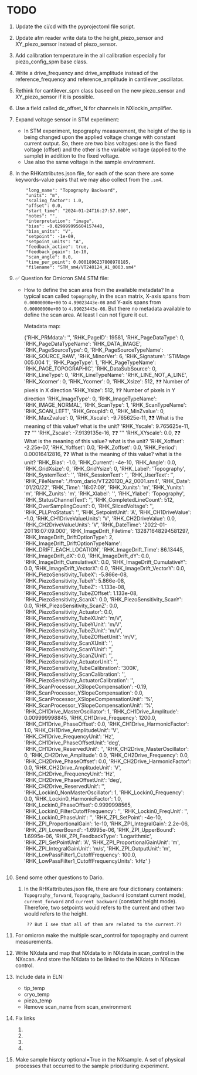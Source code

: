 # TODO
1. Update the ci/cd with the pyprojectoml file script.
2. Update afm reader write data to the height_piezo_sensor and XY_piezo_sensor instead of piezo_sensor.
3. Add calibration temperature in the all calibration especially for piezo_config_spm base class.
4. Write a drive_frequency and drive_amplitude instead of the reference_frequency and reference_amplitude in cantilever_oscillator.
5. Rethink for cantilever_spm class baseed on the new piezo_sensor and XY_piezo_sensor if it is possible.
6. Use a field called dc_offset_N for channels in NXlockin_amplifier.
7. Expand voltage sensor in STM experiment: 
    - In STM experiment, topography measurement, the height of the tip is being changed upon the applied voltage change with constant current output. So, there are two bias voltages: one is the fixed voltage (offset) and the other is the variable voltage (applied to the sample) in addition to the fixed voltage.
    - Use also the same voltage in the sample environment.
8. In the RHKattributes.json file, for each of the scan there are some keywords-value pairs that we may also collect from the `.sm4`.

    ```
        "long_name": "Topography Backward",
        "units": "m",
        "scaling_factor": 1.0,
        "offset": 0.0,
        "start_time": "2024-01-24T16:27:57.000",
        "notes": "",
        "interpretation": "image",
        "bias": -0.029999995604157448,
        "bias_units": "V",
        "setpoint": -1e-09,
        "setpoint_units": "A",
        "feedback_active": true,
        "feedback_pgain": 1e-10,
        "scan_angle": 0.0,
        "time_per_point": 0.0001896237808978185,
        "filename": "STM_sm4/VT240124_A1_0003.sm4"
    ```
9. ✅ Question for Omicron SM4 STM file:
    - How to define the scan area from the available metadata?
        In a typical scan called `topography`, in the scan matrix, X-axis spans from `0.00000000e+00` to `4.99023443e-08`
        and Y-axis spans from `0.00000000e+00` to `4.99023443e-08`. But there no metadata available to define the scan area. At least I can not figure it out.

        Metadata map:

        {'RHK_PRMdata': '',
        'RHK_PageID': 19581,
        'RHK_PageDataType': 0,
        'RHK_PageDataTypeName': 'RHK_DATA_IMAGE',
        'RHK_PageSourceType': 0,
        'RHK_PageSourceTypeName': 'RHK_SOURCE_RAW',
        'RHK_MinorVer': 6,
        'RHK_Signature': 'STiMage 005.004 1',
        'RHK_PageType': 1,
        'RHK_PageTypeName': 'RHK_PAGE_TOPOGRAPHIC',
        'RHK_DataSubSource': 0,
        'RHK_LineType': 0,
        'RHK_LineTypeName': 'RHK_LINE_NOT_A_LINE',
        'RHK_Xcorner': 0,
        'RHK_Ycorner': 0,
        'RHK_Xsize': 512, ❓❓ Number of pixels in X direction
        'RHK_Ysize': 512, ❓❓ Number of pixels in Y direction
        'RHK_ImageType': 0,
        'RHK_ImageTypeName': 'RHK_IMAGE_NORMAL',
        'RHK_ScanType': 1,
        'RHK_ScanTypeName': 'RHK_SCAN_LEFT',
        'RHK_GroupId': 0,
        'RHK_MinZvalue': 0,
        'RHK_MaxZvalue': 0,
        'RHK_Xscale': -9.765625e-11,  ❓❓ What is the meaning of this value? what is the unit?
        'RHK_Yscale': 9.765625e-11,   ❓❓     ""
        'RHK_Zscale': -7.9139135e-16, ❓❓     ""
        'RHK_XYscale': 0.0,    ❓❓ What is the meaning of this value? what is the unit?
        'RHK_Xoffset': -2.25e-07,
        'RHK_Yoffset': 0.0,
        'RHK_Zoffset': 0.0,
        'RHK_Period': 0.00016412816, ❓❓ What is the meaning of this value? what is the unit?
        'RHK_Bias': -1.0,
        'RHK_Current': -4e-10,
        'RHK_Angle': 0.0,
        'RHK_GridXsize': 0,
        'RHK_GridYsize': 0,
        'RHK_Label': 'Topography',
        'RHK_SystemText': '',
        'RHK_SessionText': '',
        'RHK_UserText': '',
        'RHK_FileName': './from_dario/VT220120_A2_0001.sm4',
        'RHK_Date': '01/20/22',
        'RHK_Time': '16:07:09',
        'RHK_Xunits': 'm',
        'RHK_Yunits': 'm',
        'RHK_Zunits': 'm',
        'RHK_Xlabel': '',
        'RHK_Ylabel': 'Topography',
        'RHK_StatusChannelText': '',
        'RHK_CompletedLineCount': 512,
        'RHK_OverSamplingCount': 0,
        'RHK_SlicedVoltage': '',
        'RHK_PLLProStatus': '',
        'RHK_SetpointUnit': 'A',
        'RHK_CH1DriveValue': -1.0,
        'RHK_CH1DriveValueUnits': 'V',
        'RHK_CH2DriveValue': 0.0,
        'RHK_CH2DriveValueUnits': 'V',
        'RHK_DateTime': '2022-01-20T16:07:09.000',
        'RHK_ImageDrift_Filetime': 132871648294581297,
        'RHK_ImageDrift_DriftOptionType': 2,
        'RHK_ImageDrift_DriftOptionTypeName': 'RHK_DRIFT_EACH_LOCATION',
        'RHK_ImageDrift_Time': 86.13445,
        'RHK_ImageDrift_dX': 0.0,
        'RHK_ImageDrift_dY': 0.0,
        'RHK_ImageDrift_CumulativeX': 0.0,
        'RHK_ImageDrift_CumulativeY': 0.0,
        'RHK_ImageDrift_VectorX': 0.0,
        'RHK_ImageDrift_VectorY': 0.0,
        'RHK_PiezoSensitivity_TubeX': -5.866e-08,
        'RHK_PiezoSensitivity_TubeY': 5.866e-08,
        'RHK_PiezoSensitivity_TubeZ': -1.133e-08,
        'RHK_PiezoSensitivity_TubeZOffset': 1.133e-08,
        'RHK_PiezoSensitivity_ScanX': 0.0,
        'RHK_PiezoSensitivity_ScanY': 0.0,
        'RHK_PiezoSensitivity_ScanZ': 0.0,
        'RHK_PiezoSensitivity_Actuator': 0.0,
        'RHK_PiezoSensitivity_TubeXUnit': 'm/V',
        'RHK_PiezoSensitivity_TubeYUnit': 'm/V',
        'RHK_PiezoSensitivity_TubeZUnit': 'm/V',
        'RHK_PiezoSensitivity_TubeZOffsetUnit': 'm/V',
        'RHK_PiezoSensitivity_ScanXUnit': '',
        'RHK_PiezoSensitivity_ScanYUnit': '',
        'RHK_PiezoSensitivity_ScanZUnit': '',
        'RHK_PiezoSensitivity_ActuatorUnit': '',
        'RHK_PiezoSensitivity_TubeCalibration': '300K',
        'RHK_PiezoSensitivity_ScanCalibration': '',
        'RHK_PiezoSensitivity_ActuatorCalibration': '',
        'RHK_ScanProcessor_XSlopeCompensation': -0.19,
        'RHK_ScanProcessor_YSlopeCompensation': 0.0,
        'RHK_ScanProcessor_XSlopeCompensationUnit': '%',
        'RHK_ScanProcessor_YSlopeCompensationUnit': '%',
        'RHK_CH1Drive_MasterOscillator': 1,
        'RHK_CH1Drive_Amplitude': 0.009999998845,
        'RHK_CH1Drive_Frequency': 1200.0,
        'RHK_CH1Drive_PhaseOffset': 0.0,
        'RHK_CH1Drive_HarmonicFactor': 1.0,
        'RHK_CH1Drive_AmplitudeUnit': 'V',
        'RHK_CH1Drive_FrequencyUnit': 'Hz',
        'RHK_CH1Drive_PhaseOffsetUnit': 'deg',
        'RHK_CH1Drive_ReservedUnit': '',
        'RHK_CH2Drive_MasterOscillator': 0,
        'RHK_CH2Drive_Amplitude': 0.0,
        'RHK_CH2Drive_Frequency': 0.0,
        'RHK_CH2Drive_PhaseOffset': 0.0,
        'RHK_CH2Drive_HarmonicFactor': 0.0,
        'RHK_CH2Drive_AmplitudeUnit': 'V',
        'RHK_CH2Drive_FrequencyUnit': 'Hz',
        'RHK_CH2Drive_PhaseOffsetUnit': 'deg',
        'RHK_CH2Drive_ReservedUnit': '',
        'RHK_Lockin0_NonMasterOscillator': 1,
        'RHK_Lockin0_Frequency': 0.0,
        'RHK_Lockin0_HarmonicFactor': 1.0,
        'RHK_Lockin0_PhaseOffset': 0.9999998565,
        'RHK_Lockin0_FilterCutoffFrequency': '',
        'RHK_Lockin0_FreqUnit': '',
        'RHK_Lockin0_PhaseUnit': '',
        'RHK_ZPI_SetPoint': -4e-10,
        'RHK_ZPI_ProportionalGain': 1e-10,
        'RHK_ZPI_IntegralGain': 2.2e-06,
        'RHK_ZPI_LowerBound': -1.6995e-06,
        'RHK_ZPI_UpperBound': 1.6995e-06,
        'RHK_ZPI_FeedbackType': 'Logarithmic',
        'RHK_ZPI_SetPointUnit': 'A',
        'RHK_ZPI_ProportionalGainUnit': 'm',
        'RHK_ZPI_IntegralGainUnit': 'm/s',
        'RHK_ZPI_OutputUnit': 'm',
        'RHK_LowPassFilter1_CutoffFrequency': 100.0,
        'RHK_LowPassFilter1_CutoffFrequencyUnits': 'kHz'
        }
        ```

10. Send some other questions to Dario.
    1. In the RHKattributes.json file, there are four dictionary containers:
     `Topography_forward`, `Topography_backward` (constant current mode), `current_forward` and `current_backward` (constant height mode). Therefore, two setpoints would refers to the current and other two would refers to the height.

            ?? But I see that all of them are related to the current.??

11. For omicron make the multiple scan_control for topography and current measurements.

12. Write NXdata and map that NXdata to in NXdata in scan_control in the NXscan. And store the NXdata to be linked to the NXdata in NXscan control.
13. Include data in ELN:
    - tip_temp
    - cryo_temp
    - piezo_temp
    - Remove scan_name from scan_environment

14. Fix links   
    1. <group name="current_sensor" type="NXsensor" optional="true"></group>
    2. <group name="voltage_sensor" type="NXsensor" optional="true"></group>
    3. <group name="piezo_sensor" type="NXsensor" optional="true"></group>
    4. <group name="sample_bias_voltage" type="NXsensor"></group>

15. Make sample hisroty optional=True in the NXsample.
    <group name="history" type="NXhistory">
        <doc>
            A set of physical processes that occurred to the sample prior/during experiment.
        </doc>
    </group>
